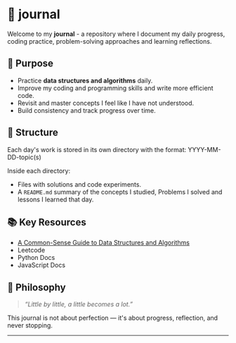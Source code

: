 # 📓 journal

Welcome to my **journal** - a repository where I document my daily progress, coding practice, problem-solving approaches and learning reflections.

## 🌱 Purpose

- Practice **data structures and algorithms** daily.
- Improve my coding and programming skills and write more efficient code.
- Revisit and master concepts I feel like I have not understood.
- Build consistency and track progress over time.

## 📅 Structure

Each day's work is stored in its own directory with the format:
YYYY-MM-DD-topic(s)

Inside each directory:
- Files with solutions and code experiments.
- A `README.md` summary of the concepts I studied, Problems I solved and lessons I learned that day.

## 📚 Key Resources
- [A Common-Sense Guide to Data Structures and Algorithms](https://www.manning.com/books/a-common-sense-guide-to-data-structures-and-algorithms)
- Leetcode
- Python Docs
- JavaScript Docs

## 🧠 Philosophy

> *“Little by little, a little becomes a lot.”*

This journal is not about perfection — it's about progress, reflection, and never stopping.

---